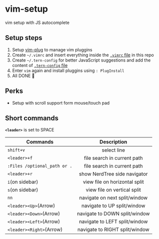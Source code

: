 # vim-setup

vim setup with JS autocomplete 

## Setup steps

1. Setup [vim-plug](https://github.com/junegunn/vim-plug) to manage vim pluggins
2. Create `~/.vimrc` and insert everything inside the [`.vimrc` file](https://github.com/valdio/vim-setup/blob/master/.vimrc) in this repo
3. Create `~/.tern-config` for better JavaScript suggestions and add the content of [`.tern-config` file](https://github.com/valdio/vim-setup/blob/master/.tern-config)
4. Enter `vim` again and install pluggins using `: PlugInstall`
5. All DONE  :tada:

## Perks

- Setup with scroll support form mouse/touch pad

## Short commands
 
 **`<leader>`** is set to SPACE

|    Commands    |      Description      |
|----------------|:---------------------:|
| `shift+v`   | select line |
| `<leader>+f`   | file search in current path |
| `:Files /optional_path or .`   | file search in current path |
| `<leader>+r`   | show NerdTree side navigator |
| `i`(on sidebar)| view file on horizontal split |
| `s`(on sidebar)| view file on vertical split |
|      `nn`      | navigate on next split/window |
|`<leader><Up>`(Arrow)| navigate to UP split/window |
|`<leader><Down>`(Arrow)| navigate to DOWN split/window |
|`<leader><Left>`(Arrow)| navigate to LEFT split/window |
|`<leader><Right>`(Arrow)| navigate to RIGHT split/window |
